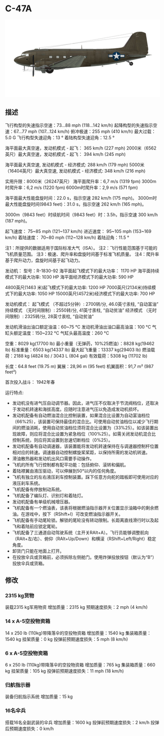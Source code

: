 # C-47A

![c47a](../images/c47a.png)

## 描述

飞行构型的失速指示空速：73...88 mph (118...142 km/h)
起降构型的失速指示空速：67...77 mph (107...124 km/h)
俯冲极速：255 mph (410 km/h)
最大过载：5.0 G
飞行构型失速迎角：13 °
着陆构型失速迎角：12.5 °

海平面最大真空速，发动机模式 - 起飞： 365 km/h (227 mph)
2000米（6562英尺）最大真空速，发动机模式 - 起飞： 394 km/h (245 mph)

海平面最大真空速, 发动机模式 - 经济模式: 288 km/h (179 mph)
5000米（16404英尺）最大真空速, 发动机模式 - 经济模式: 348 km/h (216 mph)

实用升限：8000米（26247英尺）
海平面爬升率：6,7 m/s (1319 fpm)
3000m时爬升率：6,2 m/s (1220 fpm)
6000m时爬升率：2,9 m/s (571 fpm)

海平面最大性能盘旋时间：22.0 s，指示空速 282 km/h (175 mph)。
3000m时最大性能盘旋时间(9843 feet)：31.0 s，指示空速 262 km/h (165 mph)。

3000m（9843 feet）时续航时间（9843 feet）时：3.5h，指示空速 300 km/h (187 mph)。

起飞速度： 75~85 mph (121~137 km/h)
进近速度： 95~105 mph (153~169 km/h)
着陆速度： 70~80 mph (112~128 km/h)
着陆迎角：11.5 °

注1：所提供的数据适用于国际标准大气（ISA）。
注2：飞行性能范围基于可能的飞机质量范围。
注3：极速、爬升率和盘旋时间基于标准飞机质量。
注4：爬升率基于爬升动力，盘旋时间基于起飞动力。

发动机：
型号：R-1830-92
海平面起飞模式下的最大功率： 1170 HP
海平面持续模式下的最大功率: 1030 HP
海平面经济模式下的最大功率: 590 HP

4800英尺(1463 米)起飞模式下的最大功率: 1200 HP
7000英尺(2134米)持续模式下的最大功率: 1050 HP
15000英尺(4572米)经济模式下的最大功率: 700 HP

发动机模式：
起飞模式 （不超过5分钟）: 2700转/分, 46.0英寸汞柱, “自动富油”
持续模式 （无时间限制）: 2550转/分, 41英寸汞柱, “自动贫油”
经济模式 （无时间限制）: 2325转/分, 28英寸汞柱, “自动贫油”

发动机滑油出油口额定油温：60~75 °C
发动机滑油出油口最高油温：100 °C
气缸头额定温度：150~232 °C
气缸头最高温度：260 °C

空重：8029 kg(17700 lb)
最小重量（无弹药，10%25燃油）：8828 kg(19462 lb)
标准重量：6503 kg(14337 lb)
最大起飞重量：13337 kg(29403 lb)
燃油载荷：2188 kg (4824 lb) / 3043 L (804 gal)
有效载荷：5308 kg (11702 lb)

长度：64.8 feet (19.75 m)
翼展：28,96 m (95 feet)
机翼面积：91,7 m² (987 feet²)

首次投入战斗： 1942年春

运行特点:
- 发动机没有进气压自动调节器。因此，进气压不仅取决于节流阀档位，还取决于发动机转速和海拔高度。应随时注意进气压以免造成发动机损坏。
- 发动机配备有自动燃油混合比控制装置，如果混合比设置为自动富油档位（66%25），该装置可保持最佳的混合比。可使用自动贫油档位以减少飞行期间的燃油消耗，使用自动贫油档位须将混合比设置为（33%25）。如该装置出现故障，则应将混合比设置为紧急档位（100%25）。如需关闭发动机混合比控制系统，则应将其设置到怠速切断档位（0%25）。
- 发动机配备有自动调速器，该装置能将发动机转速保持在与调速器控制杆位置相对应的转速。调速器自动控制螺旋桨桨距，以保持所需的发动机转速。
- 滑油散热器和发动机出风口需要手动操作。
- 飞机的所有飞行控制都有配平功能：包括俯仰、滚转和偏航。
- 着陆襟翼由液压驱动，可以伸展到50°以内的任何角度。
- 飞机有独立的左右液压刹车控制装置。踩下任意方向舵的踏板即可使用对应的液压刹车系统。
- 飞机配备有停放制动系统。
- 飞机配备了编队灯、识别灯和着陆灯。
- 发动机配备有单级机械增压器。
- 飞机配备有一个燃油表，该表将根据燃油指示器开关位置显示油箱中的剩余燃油。在游戏中，按下（RShift+I）可改变燃油指示器开关。
- 飞机配备有手动尾轮锁。解锁的尾轮没有转动限制。长距离直线滑行时以及起飞和着陆前应锁定尾轮。
- 飞机配备了三通道自动驾驶系统（主开关RAlt+A）。飞行员能够调整航向（RAlt+左/右）、俯仰（RAlt+Up/Down）和横滚（RShift+Left/Right）稳定角度。
- 卸货门只能在地面上打开。
- 在投放伞兵或货箱前，必须拆除左侧舱门。使用炸弹投放按钮（默认为“B”）投放伞兵或货箱。

## 修改


### 2315 kg货物

装载2315 kg军用物资
增加质量：2315 kg
预期速度损失：2 mph (4 km/h)


### 14 x A-5空投物资箱

14 x 250 lb (110kg)带降落伞的空投物资箱
增加质量：1540 kg
集装箱质量：1540 kg
挂架质量：0 kg
投弹前预期速度损失：5 mph (8 km/h)


### 6 x A-5空投物资箱

6 x 250 lb (110kg)带降落伞的空投物资箱
增加质量：765 kg
集装箱质量：660 kg
挂架质量：105 kg
投弹前预期速度损失：11 mph (18 km/h)


### 归航指示器

装备归航指示系统
增加质量：15 kg


### 16名伞兵

搭载16名全副武装的伞兵
增加质量：1600 kg
投弹前预期速度损失：2 km/h
投弹后预期速度损失：0 km/h